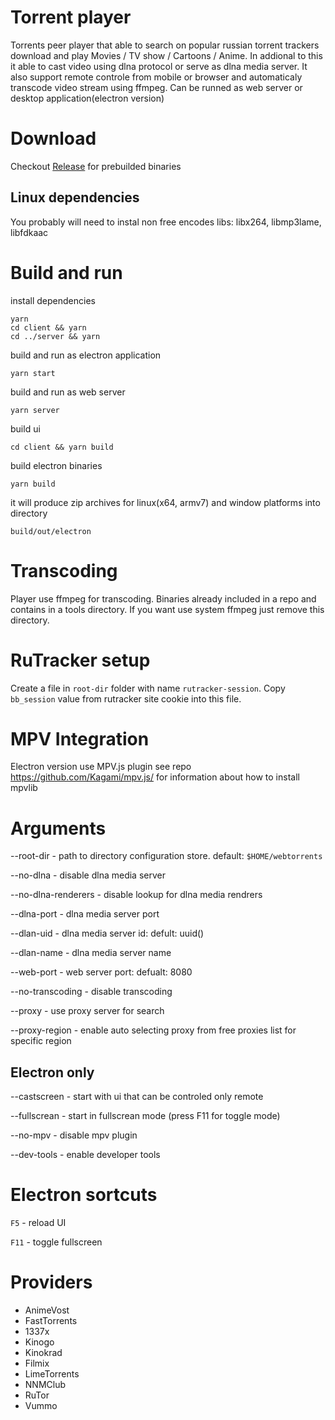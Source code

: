 # Torrent player

Torrents peer player that able to search on popular russian torrent trackers download and play Movies / TV show / Cartoons / Anime.
In addional to this it able to cast video using dlna protocol or serve as dlna media server.
It also support remote controle from mobile or browser and automaticaly transcode video stream using ffmpeg.
Can be runned as web server or desktop application(electron version)

# Download

Checkout [Release](https://github.com/Andro999b/torrent-player/releases) for prebuilded binaries

## Linux dependencies

You probably will need to instal non free encodes libs: libx264, libmp3lame, libfdkaac

# Build and run

install dependencies
```
yarn
cd client && yarn
cd ../server && yarn
```

build and run as electron application
```
yarn start
```

build and run as web server
```
yarn server
```

build ui
```
cd client && yarn build
```

build electron binaries
```
yarn build
```

it will produce zip archives for linux(x64, armv7) and window platforms into directory
```
build/out/electron
```


# Transcoding

Player use ffmpeg for transcoding. Binaries already included in a repo and contains in a tools directory. If you want use system ffmpeg just remove this directory.

# RuTracker setup
Create a file in `root-dir` folder with name `rutracker-session`. Copy `bb_session` value from rutracker site cookie into this file.


# MPV Integration

Electron version use MPV.js plugin see repo https://github.com/Kagami/mpv.js/ for information about how to install mpvlib

# Arguments

--root-dir - path to directory configuration store. default: `$HOME/webtorrents`

--no-dlna - disable dlna media server

--no-dlna-renderers - disable lookup for dlna media rendrers

--dlna-port - dlna media server port

--dlan-uid - dlna media server id: defult: uuid()

--dlan-name - dlna media server name

--web-port - web server port: defualt: 8080

--no-transcoding - disable transcoding

--proxy - use proxy server for search

--proxy-region - enable auto selecting proxy from free proxies list for specific region


## Electron only

--castscreen - start with ui that can be controled only remote

--fullscrean - start in fullscrean mode (press F11 for toggle mode)

--no-mpv - disable mpv plugin

--dev-tools - enable developer tools

# Electron sortcuts
`F5` - reload UI

`F11` - toggle fullscreen


# Providers
- AnimeVost
- FastTorrents
- 1337x
- Kinogo
- Kinokrad
- Filmix
- LimeTorrents
- NNMClub
- RuTor
- Vummo
